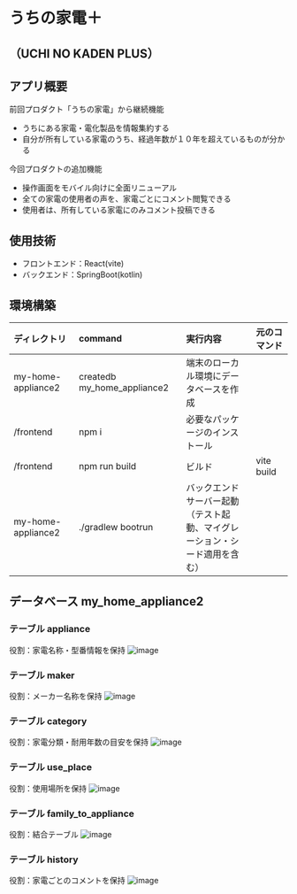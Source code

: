 # うちの家電＋
## （UCHI NO KADEN PLUS）

## アプリ概要
前回プロダクト「うちの家電」から継続機能
- うちにある家電・電化製品を情報集約する
- 自分が所有している家電のうち、経過年数が１０年を超えているものが分かる

今回プロダクトの追加機能
- 操作画面をモバイル向けに全面リニューアル
- 全ての家電の使用者の声を、家電ごとにコメント閲覧できる
- 使用者は、所有している家電にのみコメント投稿できる

## 使用技術
- フロントエンド：React(vite)
- バックエンド：SpringBoot(kotlin)

## 環境構築
| ディレクトリ      | command           | 実行内容                               | 元のコマンド                                                              |
| :---------------- | :---------------- | :------------------------------------- | :------------------------------------------------------------------------ |
| my-home-appliance2 | createdb my_home_appliance2  | 端末のローカル環境にデータベースを作成         |                                                                 |
| /frontend          | npm i             | 必要なパッケージのインストール         |                                                                           |
| /frontend          | npm run build     | ビルド                                 | vite build                                                                |
| my-home-appliance2 | ./gradlew bootrun             | バックエンドサーバー起動 <br> （テスト起動、マイグレーション・シード適用を含む）         |                                                                           |

## データベース my_home_appliance2

### テーブル appliance
役割：家電名称・型番情報を保持
![image](https://github.com/ngtnok/my-home-appliance2/assets/105690483/9b82f3cf-e1a5-4f25-a4b9-c2884fc1fe55)
### テーブル maker
役割：メーカー名称を保持
![image](https://github.com/ngtnok/my-home-appliance2/assets/105690483/4fc74610-d469-4913-8fd1-c4290388fb6a)

### テーブル category
役割：家電分類・耐用年数の目安を保持
![image](https://github.com/ngtnok/my-home-appliance2/assets/105690483/7c02e188-4227-40dc-87dc-2d03ccb3d2f7)

### テーブル use_place
役割：使用場所を保持
![image](https://github.com/ngtnok/my-home-appliance2/assets/105690483/cee9e6e2-60bc-4b63-85a2-7d80ed240fe2)

### テーブル family_to_appliance
役割：結合テーブル
![image](https://github.com/ngtnok/my-home-appliance2/assets/105690483/8aaec200-bd00-4ec0-872d-fc5ce3bec5c8)

### テーブル history
役割：家電ごとのコメントを保持
![image](https://github.com/ngtnok/my-home-appliance2/assets/105690483/c6d137d3-b6c4-4419-8423-634e65db2e68)
